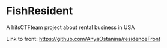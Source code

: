 # FishResident
A hitsCTFteam project about rental business in USA


Link to front:
https://github.com/AnyaOstanina/residenceFront

